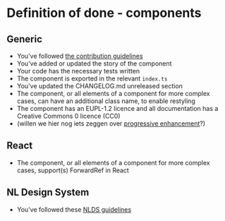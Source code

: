 <!-- @license CC0-1.0 -->

# Definition of done - components

## Generic

- You've followed [the contribution guidelines](../README.md#contribution-guidelines)
- You've added or updated the story of the component
- Your code has the necessary tests written
- The component is exported in the relevant `index.ts`
- You've updated the CHANGELOG.md unreleased section
- The component, or all elements of a component for more complex cases, can have an additional class name, to enable restyling
- The component has an EUPL-1.2 licence and all documentation has a Creative Commons 0 licence (CC0)
- (willen we hier nog iets zeggen over [progressive enhancement](https://www.gov.uk/service-manual/technology/using-progressive-enhancement)?)

## React

- The component, or all elements of a component for more complex cases, support(s) ForwardRef in React

## NL Design System

- You've followed these [NLDS guidelines](https://nldesignsystem.nl/meedoen/als-developer/meewerken-als-developer/)

